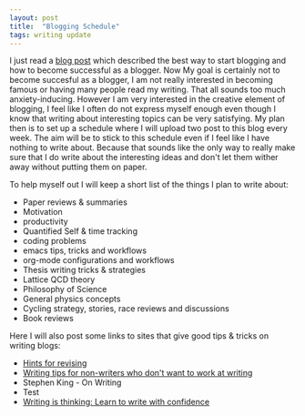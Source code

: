 ```yaml
---
layout: post
title:  "Blogging Schedule"
tags: writing update
---
```


I just read a [blog post][blogging] which described the best way to start blogging and how to become successful as a blogger. Now My goal is certainly not to become succesful as a blogger, I am not really interested in becoming famous or having many people read my writing. That all sounds too much anxiety-inducing. However I am very interested in the creative element of blogging, I feel like I often do not express myself enough even though I know that writing about interesting topics can be very satisfying. My plan then is to set up a schedule where I will upload two post to this blog every week. The aim will be to stick to this schedule even if I feel like I have nothing to write about. Because that sounds like the only way to really make sure that I do write about the interesting ideas and don't let them wither away without putting them on paper.

To help myself out I will keep a short list of the things I plan to write about:
 - Paper reviews & summaries
 - Motivation
 - productivity
 - Quantified Self & time tracking
 - coding problems
 - emacs tips, tricks and workflows
 - org-mode configurations and workflows
 - Thesis writing tricks & strategies
 - Lattice QCD theory
 - Philosophy of Science
 - General physics concepts
 - Cycling strategy, stories, race reviews and discussions
 - Book reviews

Here I will also post some links to sites that give good tips & tricks on writing blogs:
 - [Hints for revising][revising]
 - [Writing tips for non-writers who don't want to work at writing][writing]
 - Stephen King - On Writing
 - Test
 - [Writing is thinking: Learn to write with confidence][thinking]

[blogging]:   https://blog.codinghorror.com/how-to-achieve-ultimate-blog-success-in-one-easy-step/
[revising]:   http://web.archive.org/web/20050403185924/http://www.testing.com/cgi-bin/blog/2004/11/16
[writing]:    https://whatever.scalzi.com/2006/02/12/writing-tips-for-non-writers-who-dont-want-to-work-at-writing/
[thinking]:   https://blog.stephsmith.io/learning-to-write-with-confidence/